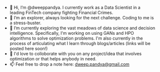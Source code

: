 - 👋 Hi, I’m @dweeppandya. I currently work as a Data Scientist in a leading FinTech company fighting Financial Crimes.
- 👀 I’m an explorer, always looking for the next challenge. Coding to me is a stress-buster. 
- 🌱 I’m currently exploring the vast meadows of data science and decision intelligence. Specifically, I'm working on using GANs and HPO algorithms to solve optimization problems. I'm also currently in the process of articulating what I learn through blogs/articles (links will be posted here soon!)
- 💞️ I'd love to colloborate with you on any project/idea that involves optimization or that helps anybody in need. 
- 📫 Feel free to drop a note here: dweep.pandya@gmail.com

<!---
dweeppandya/dweeppandya is a ✨ special ✨ repository because its `README.md` (this file) appears on your GitHub profile.
You can click the Preview link to take a look at your changes.
--->
